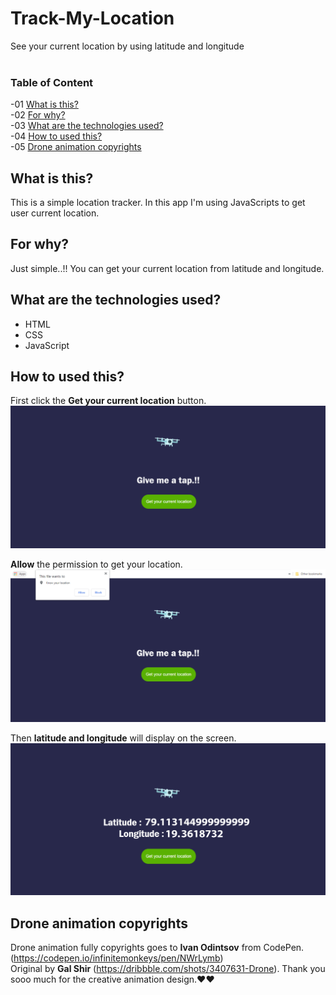 # Track-My-Location
See your current location by using latitude and longitude<br><br>

### Table of Content
-01 [What is this?](#What)</br>
-02 [For why?](#why)</br>
-03 [What are the technologies used?](#technologies)</br>
-04 [How to used this?](#How)</br>
-05 [Drone animation copyrights](#Drone)</br>


## What is this?<a name="What"/>
This is a simple location tracker. In this app I'm using JavaScripts to get user current location.<br>

## For why?<a name="why"/>
Just simple..!! You can get your current location from latitude and longitude.<br>

## What are the technologies used?<a name="technologies"/>
- HTML
- CSS
- JavaScript

## How to used this?<a name="How"/>

First click the **Get your current location** button.<br>
<img src="img/a.PNG">

**Allow** the permission to get your location.<br>
<img src="img/b.PNG">

Then **latitude and longitude** will display on the screen.<br>
<img src="img/c.PNG">

## Drone animation copyrights<a name="Drone"/>
Drone animation fully copyrights goes to **Ivan Odintsov** from CodePen. (https://codepen.io/infinitemonkeys/pen/NWrLymb)<br>
Original by **Gal Shir** (https://dribbble.com/shots/3407631-Drone). 
Thank you sooo much for the creative animation design.❤️❤️

